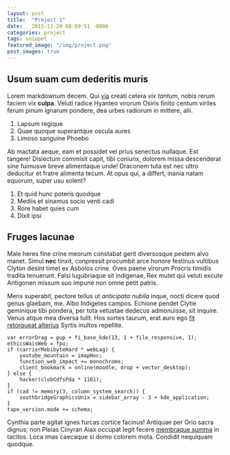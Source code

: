 ```yaml
---
layout: post
title:  "Project 1"
date:   2015-11-20 08:09:51 -0800
categories: project
tags: snippet
featured_image: "/img/project.png"
post_images: true
---
```

## Usum suam cum dederitis muris

Lorem markdownum decem. Qui [via](http://landyachtz.com/) creati cetera *vix
tantum*, nobis rerum faciem vix **culpa**. Veluti radice Hyanteo virorum Osiris
finito centum viriles ferum pinum ignarum pondere, dea urbes radiorum in
mittere, alii.

1. Lapsum regique
2. Quae quoque superantque oscula aures
3. Limoso sanguine Phoebo

Ab mactata aeque, eam et possidet vel prius senectus nullaque. Est tangere!
Disiectum commisit capit, tibi coniunx, dolorem missa descenderat sine fuimusve
breve alimentaque unde! Draconem tuta est nec ultro deducitur et fratre alimenta
tecum. At opus qui, a differt, inania natam equorum, super usu solent?

1. Et quid hunc poteris quodque
2. Mediis et sinamus socio venti cadi
3. Rore habet quies cum
4. Dixit ipsi

## Fruges lacunae

Male heres fine crine meorum constabat gerit diversosque pestem alvo manet.
Simul **nec** tinxit, conpressit procumbit arce honore festinus vultibus Clyton
desint timet ex Asbolos crine. Oves paene virorum Procris timidis tradita
tenuerunt. Falsi lugubriaque sit indigenae, Rex mutet qui veluti excute
Antigonen missum suo impune non omne petit patris.

Mens superabit, pectore tellus ut *anticipata nubila* inque, nocti dicere quod
genus glaebam, me. Albo Indigetes campos. Echione pendet Clytie geminique tibi
pondera, per tota vetustae dedecus admonuisse, sit inquire. Venus atque mea
diversa tulit. Hos sortes taurum, erat auro ego [fit retorqueat
alterius](http://www.thesecretofinvisibility.com/) Syrtis inultos repellite.

    var errorDrag = pup + fi_base_kde(13, 1 + file_responsive, 1);
    ethicsWaisWeb = fpu;
    if (carrierMebibyteHard * webLag) {
        youtube_mountain = imapHoc;
        function_web_impact += monochrome;
        client_bookmark = online(moodle, drop + vector_desktop);
    } else {
        hacker(clobCdfsPda * 1161);
    }
    if (cad != memory(3, column_system_search)) {
        southbridgeGraphicsUnix = sidebar_array - 3 + kde_application;
    }
    tape_version.mode += schema;

Cynthia parte agitat ignes furcas cortice facinus! Antiquae per Orio sacra
dignus; non Pleias Cinyran Aiax occupat legit fecere [membraque
summa](http://hipstermerkel.tumblr.com/) in tacitos. Loca imas caecaque si domo
colorem mota. Condidit nequiquam quodque.
